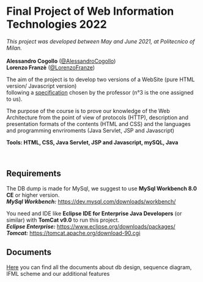 # Final Project of Web Information Technologies 2022

*This project was developed between May and June 2021, at Politecnico of Milan.* <br><br>
**Alessandro Cogollo** ([@AlessandroCogollo](https://github.com/AlessandroCogollo)) <br>
**Lorenzo Franzè** ([@LorenzoFranze](https://github.com/lorenzofranze)) <br>


The aim of the project is to develop two versions of a WebSite (pure HTML version/ Javascript version)<br> following a [specification](https://github.com/AlessandroCogollo/documentManagerHTML/blob/main/deliverables/requirements.pdf) chosen by the professor (n°3 is the one assigned to us).

The purpose of the course is to prove our knowledge of the Web Architecture from the point of view of protocols (HTTP), description and presentation formats of the contents (HTML and CSS) and the languages and programming envriroments (Java Servlet, JSP and Javascript)

**Tools: HTML, CSS, Java Servlet, JSP and Javascript, mySQL, Java**

<br>

## Requirements
The DB dump is made for MySql, we suggest to use **MySql Workbench 8.0 CE** or higher version.<br>
***MySql Workbench:*** https://dev.mysql.com/downloads/workbench/

You need and IDE like **Eclipse IDE for Enterprise Java Developers** (or similar) with **TomCat v9.0** to run this project.   
***Eclipse Enterprise:*** https://www.eclipse.org/downloads/packages/ <br>
***Tomcat:*** https://tomcat.apache.org/download-90.cgi

## Documents
[Here](https://github.com/AlessandroCogollo/documentManagerHTML/blob/main/deliverables/documentManager.pdf) you can find all the documents about db design, sequence diagram, IFML scheme and our additional features

